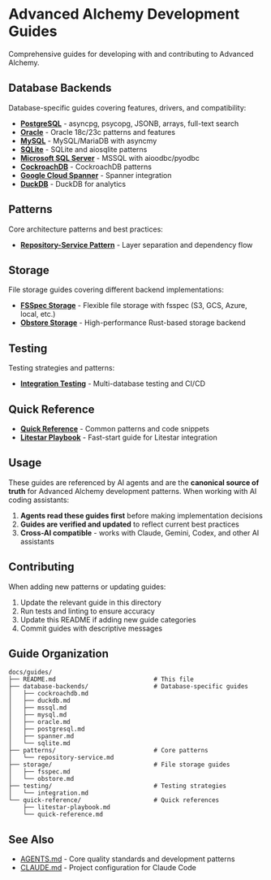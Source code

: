 # Advanced Alchemy Development Guides

Comprehensive guides for developing with and contributing to Advanced Alchemy.

## Database Backends

Database-specific guides covering features, drivers, and compatibility:

- [**PostgreSQL**](database-backends/postgresql.md) - asyncpg, psycopg, JSONB, arrays, full-text search
- [**Oracle**](database-backends/oracle.md) - Oracle 18c/23c patterns and features
- [**MySQL**](database-backends/mysql.md) - MySQL/MariaDB with asyncmy
- [**SQLite**](database-backends/sqlite.md) - SQLite and aiosqlite patterns
- [**Microsoft SQL Server**](database-backends/mssql.md) - MSSQL with aioodbc/pyodbc
- [**CockroachDB**](database-backends/cockroachdb.md) - CockroachDB patterns
- [**Google Cloud Spanner**](database-backends/spanner.md) - Spanner integration
- [**DuckDB**](database-backends/duckdb.md) - DuckDB for analytics

## Patterns

Core architecture patterns and best practices:

- [**Repository-Service Pattern**](patterns/repository-service.md) - Layer separation and dependency flow

## Storage

File storage guides covering different backend implementations:

- [**FSSpec Storage**](storage/fsspec.md) - Flexible file storage with fsspec (S3, GCS, Azure, local, etc.)
- [**Obstore Storage**](storage/obstore.md) - High-performance Rust-based storage backend

## Testing

Testing strategies and patterns:

- [**Integration Testing**](testing/integration.md) - Multi-database testing and CI/CD

## Quick Reference

- [**Quick Reference**](quick-reference/quick-reference.md) - Common patterns and code snippets
- [**Litestar Playbook**](quick-reference/litestar-playbook.md) - Fast-start guide for Litestar integration

## Usage

These guides are referenced by AI agents and are the **canonical source of truth** for Advanced Alchemy development patterns. When working with AI coding assistants:

1. **Agents read these guides first** before making implementation decisions
2. **Guides are verified and updated** to reflect current best practices
3. **Cross-AI compatible** - works with Claude, Gemini, Codex, and other AI assistants

## Contributing

When adding new patterns or updating guides:

1. Update the relevant guide in this directory
2. Run tests and linting to ensure accuracy
3. Update this README if adding new guide categories
4. Commit guides with descriptive messages

## Guide Organization

```
docs/guides/
├── README.md                           # This file
├── database-backends/                  # Database-specific guides
│   ├── cockroachdb.md
│   ├── duckdb.md
│   ├── mssql.md
│   ├── mysql.md
│   ├── oracle.md
│   ├── postgresql.md
│   ├── spanner.md
│   └── sqlite.md
├── patterns/                           # Core patterns
│   └── repository-service.md
├── storage/                            # File storage guides
│   ├── fsspec.md
│   └── obstore.md
├── testing/                            # Testing strategies
│   └── integration.md
└── quick-reference/                    # Quick references
    ├── litestar-playbook.md
    └── quick-reference.md
```

## See Also

- [AGENTS.md](../../AGENTS.md) - Core quality standards and development patterns
- [CLAUDE.md](../../CLAUDE.md) - Project configuration for Claude Code
